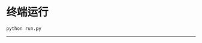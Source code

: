 # 终端运行

```shell
python run.py
```
****************************************************************************************************************************************************************************************************************************************************************************************************************************************************************************************************************************************************************************************************************************************************************************************************************************************************************************************************